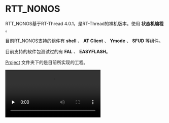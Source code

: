 # RTT_NONOS

RTT_NONOS基于RT-Thread 4.0.1，是RT-Thread的裸机版本。使用 **状态机编程** 。

目前RT_NONOS支持的组件有 **shell** 、 **AT Client** 、 **Ymode** 、 **SFUD** 等组件。

目前支持的软件包测试过的有 **FAL** 、 **EASYFLASH**。

[Project](./Project) 文件夹下的是目前所实现的工程。

<video id="video" controls="" preload="none">
    <source id="mp4" src="./figures/bandicam 2019-06-08 22-12-48-138.mp4" type="video/mp4">
</video>

    